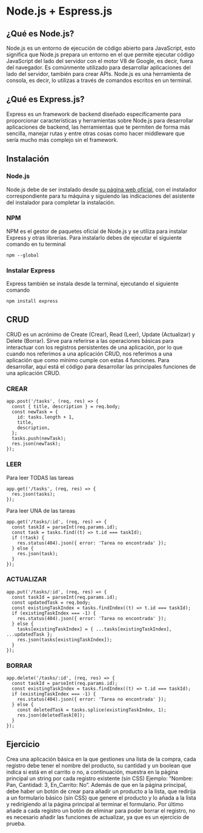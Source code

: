 # **Node.js + Espress.js**
## ¿Qué es Node.js?
Node.js es un entorno de ejecución de código abierto para JavaScript, esto significa que Node.js prepara un entorno en el que permite ejecutar código JavaScript del lado del servidor con el motor V8 de Google, es decir, fuera del navegador. Es comúnmente utilizado para desarrollar aplicaciones del lado del servidor, también para crear APIs. Node.js es una herramienta de consola, es decir, lo utilizas a través de comandos escritos en un terminal.
## ¿Qué es Express.js?
Express es un framework de backend diseñado específicamente para proporcionar características y herramientas sobre Node.js para desarrollar aplicaciones de backend, las herramientas que te permiten de forma más sencilla, manejar rutas y entre otras cosas como hacer middleware que sería mucho más complejo sin el framework.
## Instalación
### Node.js
Node.js debe de ser instalado desde [su página web oficial](https://nodejs.org/en/download/), con el instalador correspondiente para tu máquina y siguiendo las indicaciones del asistente del instalador para completar la instalación.
### NPM
NPM es el gestor de paquetes oficial de Node.js y se utiliza para instalar Express y otras librerías. Para instalarlo debes de ejecutar el siguiente comando en tu terminal
```
npm --global
```
### Instalar Express
Express también se instala desde la terminal, ejecutando el siguiente comando
```
npm install express
```
## CRUD
CRUD es un acrónimo de Create (Crear), Read (Leer), Update (Actualizar) y Delete (Borrar). Sirve para referirse a las operaciones básicas
para interactuar con los registros persistentes de una aplicación, por lo que cuando nos referimos a una aplicación CRUD, nos referimos a una aplicación que como mínimo cumple con estas 4 funciones.
Para desarrollar, aquí está el código para desarrollar las principales funciones de una aplicación CRUD.
### CREAR
```
app.post('/tasks', (req, res) => {
  const { title, description } = req.body;
  const newTask = {
    id: tasks.length + 1,
    title,
    description,
  };
  tasks.push(newTask);
  res.json(newTask);
});
```
### LEER
Para leer TODAS las tareas
```
app.get('/tasks', (req, res) => {
  res.json(tasks);
});
```
Para leer UNA de las tareas
```
app.get('/tasks/:id', (req, res) => {
  const taskId = parseInt(req.params.id);
  const task = tasks.find((t) => t.id === taskId);
  if (!task) {
    res.status(404).json({ error: 'Tarea no encontrada' });
  } else {
    res.json(task);
  }
});
```
### ACTUALIZAR
```
app.put('/tasks/:id', (req, res) => {
  const taskId = parseInt(req.params.id);
  const updatedTask = req.body;
  const existingTaskIndex = tasks.findIndex((t) => t.id === taskId);
  if (existingTaskIndex === -1) {
    res.status(404).json({ error: 'Tarea no encontrada' });
  } else {
    tasks[existingTaskIndex] = { ...tasks[existingTaskIndex], ...updatedTask };
    res.json(tasks[existingTaskIndex]);
  }
});
```
### BORRAR
```
app.delete('/tasks/:id', (req, res) => {
  const taskId = parseInt(req.params.id);
  const existingTaskIndex = tasks.findIndex((t) => t.id === taskId);
  if (existingTaskIndex === -1) {
    res.status(404).json({ error: 'Tarea no encontrada' });
  } else {
    const deletedTask = tasks.splice(existingTaskIndex, 1);
    res.json(deletedTask[0]);
  }
});
```
## Ejercicio
Crea una aplicación básica en la que gestiones una lista de la compra, cada registro debe tener el nombre del producto, su cantidad y un boolean que
indica si está en el carrito o no, a continuación, muestra en la página principal un string por cada registro existente (sin CSS)
Ejemplo: “Nombre: Pan, Cantidad: 3, En_Carrito: No”.
Además de que en la página principal, debe haber un botón de crear para añadir un producto a la lista, que redirija a un formulario básico (sin CSS)
que genere el producto y lo añada a la lista y redirigiendo al la página principal al terminar el formulario. Por último añade a cada registro un
botón de eliminar para poder borrar el registro, no es necesario añadir las funciones de actualizar, ya que es un ejercicio de prueba.
